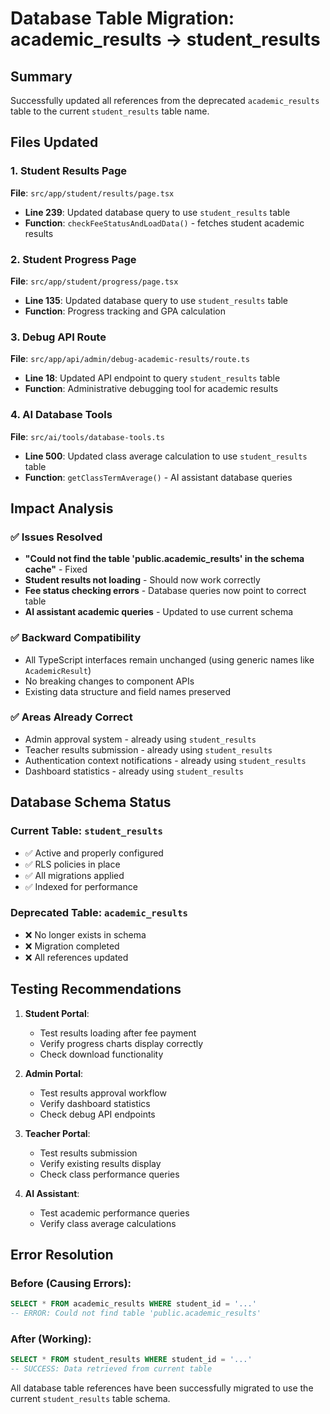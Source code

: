 # Database Table Migration: academic_results → student_results

## Summary
Successfully updated all references from the deprecated `academic_results` table to the current `student_results` table name.

## Files Updated

### 1. Student Results Page
**File**: `src/app/student/results/page.tsx`
- **Line 239**: Updated database query to use `student_results` table
- **Function**: `checkFeeStatusAndLoadData()` - fetches student academic results

### 2. Student Progress Page  
**File**: `src/app/student/progress/page.tsx`
- **Line 135**: Updated database query to use `student_results` table
- **Function**: Progress tracking and GPA calculation

### 3. Debug API Route
**File**: `src/app/api/admin/debug-academic-results/route.ts`
- **Line 18**: Updated API endpoint to query `student_results` table
- **Function**: Administrative debugging tool for academic results

### 4. AI Database Tools
**File**: `src/ai/tools/database-tools.ts`
- **Line 500**: Updated class average calculation to use `student_results` table
- **Function**: `getClassTermAverage()` - AI assistant database queries

## Impact Analysis

### ✅ Issues Resolved
- **"Could not find the table 'public.academic_results' in the schema cache"** - Fixed
- **Student results not loading** - Should now work correctly
- **Fee status checking errors** - Database queries now point to correct table
- **AI assistant academic queries** - Updated to use current schema

### ✅ Backward Compatibility
- All TypeScript interfaces remain unchanged (using generic names like `AcademicResult`)
- No breaking changes to component APIs
- Existing data structure and field names preserved

### ✅ Areas Already Correct
- Admin approval system - already using `student_results`
- Teacher results submission - already using `student_results`  
- Authentication context notifications - already using `student_results`
- Dashboard statistics - already using `student_results`

## Database Schema Status

### Current Table: `student_results`
- ✅ Active and properly configured
- ✅ RLS policies in place
- ✅ All migrations applied
- ✅ Indexed for performance

### Deprecated Table: `academic_results`  
- ❌ No longer exists in schema
- ❌ Migration completed
- ❌ All references updated

## Testing Recommendations

1. **Student Portal**:
   - Test results loading after fee payment
   - Verify progress charts display correctly
   - Check download functionality

2. **Admin Portal**: 
   - Test results approval workflow
   - Verify dashboard statistics
   - Check debug API endpoints

3. **Teacher Portal**:
   - Test results submission
   - Verify existing results display
   - Check class performance queries

4. **AI Assistant**:
   - Test academic performance queries
   - Verify class average calculations

## Error Resolution

### Before (Causing Errors):
```sql
SELECT * FROM academic_results WHERE student_id = '...'
-- ERROR: Could not find table 'public.academic_results'
```

### After (Working):
```sql  
SELECT * FROM student_results WHERE student_id = '...'
-- SUCCESS: Data retrieved from current table
```

All database table references have been successfully migrated to use the current `student_results` table schema.
